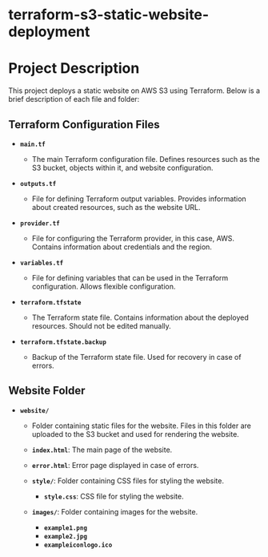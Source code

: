 # terraform-s3-static-website-deployment

# Project Description

This project deploys a static website on AWS S3 using Terraform. Below is a brief description of each file and folder:

## Terraform Configuration Files

- **`main.tf`**
  - The main Terraform configuration file. Defines resources such as the S3 bucket, objects within it, and website configuration.

- **`outputs.tf`**
  - File for defining Terraform output variables. Provides information about created resources, such as the website URL.

- **`provider.tf`**
  - File for configuring the Terraform provider, in this case, AWS. Contains information about credentials and the region.

- **`variables.tf`**
  - File for defining variables that can be used in the Terraform configuration. Allows flexible configuration.

- **`terraform.tfstate`**
  - The Terraform state file. Contains information about the deployed resources. Should not be edited manually.

- **`terraform.tfstate.backup`**
  - Backup of the Terraform state file. Used for recovery in case of errors.

## Website Folder

- **`website/`**
  - Folder containing static files for the website. Files in this folder are uploaded to the S3 bucket and used for rendering the website.

  - **`index.html`**: The main page of the website.
  - **`error.html`**: Error page displayed in case of errors.
  - **`style/`**: Folder containing CSS files for styling the website.
    - **`style.css`**: CSS file for styling the website.
  - **`images/`**: Folder containing images for the website.
    - **`example1.png`**
    - **`example2.jpg`**
    - **`exampleiconlogo.ico`**
